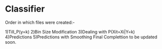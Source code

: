 # Classifier
Order in which files were created:-

1)Till_P(y=k) 
2)Bin Size Modification
3)Dealing with P(Xit=Xi|Y=k)
4)Predictions
5)Predictions with Smoothing
Final Complettion to be updated soon.
